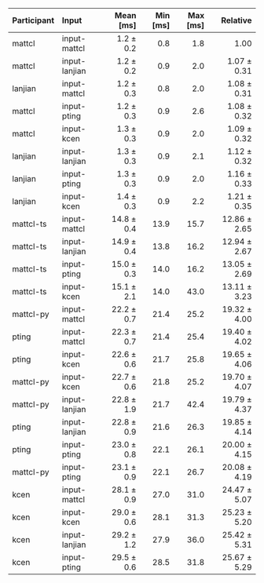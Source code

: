 | Participant | Input | Mean [ms] | Min [ms] | Max [ms] | Relative |
|:---|:---|---:|---:|---:|---:|
| mattcl | input-mattcl | 1.2 ± 0.2 | 0.8 | 1.8 | 1.00 |
| mattcl | input-lanjian | 1.2 ± 0.2 | 0.9 | 2.0 | 1.07 ± 0.31 |
| lanjian | input-mattcl | 1.2 ± 0.3 | 0.8 | 2.0 | 1.08 ± 0.31 |
| mattcl | input-pting | 1.2 ± 0.3 | 0.9 | 2.6 | 1.08 ± 0.32 |
| mattcl | input-kcen | 1.3 ± 0.3 | 0.9 | 2.0 | 1.09 ± 0.32 |
| lanjian | input-lanjian | 1.3 ± 0.3 | 0.9 | 2.1 | 1.12 ± 0.32 |
| lanjian | input-pting | 1.3 ± 0.3 | 0.9 | 2.0 | 1.16 ± 0.33 |
| lanjian | input-kcen | 1.4 ± 0.3 | 0.9 | 2.2 | 1.21 ± 0.35 |
| mattcl-ts | input-mattcl | 14.8 ± 0.4 | 13.9 | 15.7 | 12.86 ± 2.65 |
| mattcl-ts | input-lanjian | 14.9 ± 0.4 | 13.8 | 16.2 | 12.94 ± 2.67 |
| mattcl-ts | input-pting | 15.0 ± 0.3 | 14.0 | 16.2 | 13.05 ± 2.69 |
| mattcl-ts | input-kcen | 15.1 ± 2.1 | 14.0 | 43.0 | 13.11 ± 3.23 |
| mattcl-py | input-mattcl | 22.2 ± 0.7 | 21.4 | 25.2 | 19.32 ± 4.00 |
| pting | input-mattcl | 22.3 ± 0.7 | 21.4 | 25.4 | 19.40 ± 4.02 |
| pting | input-kcen | 22.6 ± 0.6 | 21.7 | 25.8 | 19.65 ± 4.06 |
| mattcl-py | input-kcen | 22.7 ± 0.6 | 21.8 | 25.2 | 19.70 ± 4.07 |
| mattcl-py | input-lanjian | 22.8 ± 1.9 | 21.7 | 42.4 | 19.79 ± 4.37 |
| pting | input-lanjian | 22.8 ± 0.9 | 21.6 | 26.3 | 19.85 ± 4.14 |
| pting | input-pting | 23.0 ± 0.8 | 22.1 | 26.1 | 20.00 ± 4.15 |
| mattcl-py | input-pting | 23.1 ± 0.9 | 22.1 | 26.7 | 20.08 ± 4.19 |
| kcen | input-mattcl | 28.1 ± 0.9 | 27.0 | 31.0 | 24.47 ± 5.07 |
| kcen | input-kcen | 29.0 ± 0.6 | 28.1 | 31.3 | 25.23 ± 5.20 |
| kcen | input-lanjian | 29.2 ± 1.2 | 27.9 | 36.0 | 25.42 ± 5.31 |
| kcen | input-pting | 29.5 ± 0.6 | 28.5 | 31.8 | 25.67 ± 5.29 |
